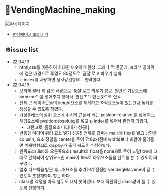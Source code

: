 # 🥤VendingMachine_making
![완성페이지](https://github.com/ryungom/VendingMachine/blob/main/images/view.gif)
- [완성페이지 보러가기](https://ryungom.github.io/VendingMachine/)

## ⚙️issue list
- 22.04.13
  - html,css를 이용하여 최대한 비슷하게 완성. 그러나 딱 한군데, 보라색 콜라위에 검은 배경으로 투명도 80정도로 '품절'로고 띄우기 실패.
  - z-index를 사용하면 될것같긴한데... 안먹힌다
- 22.04.19
  - 보라색 콜라 위 검은 배경으로 '품절'로고 띄우기 성공. 원인은 가상요소에 content:'';을 넣어주지 않아서, 컨텐츠가 없는것으로 인식.
  - 전체 큰 레이아웃들의 height요소를 제거하고 자식요소들이 있는만큼 높이를 생성할 수 있도록 하였다.
  - 가상클래스의 상위 요소에 위치의 근본이 되는 position:relative;를 넣어주고, 해당요소에 position:absolute;를 넣고 z-index를 넣어서 완전히 띄웠다.
    - 그런고로, 품절요소 나타내기 성공!👏
  - 반응형 미디어 쿼리 요소 넣기 성공!! 전체를 감싸는 main에 flex를 넣고 방향을 column, 요소 정렬을 center을 주어 748px(전체 width)보다 화면이 줄어들면 아래방향으로 display가 출력 되도록 수정하였다.
  - 왼쪽요소(.list)와 오른쪽요소(.result)의 float을 none으로 주어 노멀flow에 그대로 안착되어 상위요소인 main이 flex로 하위요소들을 컨트롤 할 수 있도록 바꾸었다.
  - 얼추 피드백을 받은 후, JS요소를 추가하여 진정한 vendingMachine이 될 수 있도록 조정해봐야 할듯 하다.
  - class명 작명을 아직 엄두도 내지 못하였다. 보다 직관적인 class명이 될 수 있도록 진행하기.

